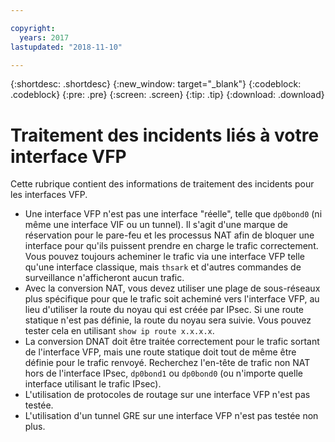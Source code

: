 ```yaml
---

copyright:
  years: 2017
lastupdated: "2018-11-10"

---
```


{:shortdesc: .shortdesc}
{:new_window: target="_blank"}
{:codeblock: .codeblock}
{:pre: .pre}
{:screen: .screen}
{:tip: .tip}
{:download: .download}

# Traitement des incidents liés à votre interface VFP
Cette rubrique contient des informations de traitement des incidents pour les interfaces VFP. 

* Une interface VFP n'est pas une interface "réelle", telle que `dp0bond0` (ni même une interface VIF ou un tunnel). Il s'agit d'une marque de réservation pour le pare-feu et les processus NAT afin de bloquer une interface pour qu'ils puissent prendre en charge le trafic correctement. Vous pouvez toujours acheminer le trafic via une interface VFP telle qu'une interface classique, mais `thsark` et d'autres commandes de surveillance n'afficheront aucun trafic. 
* Avec la conversion NAT, vous devez utiliser une plage de sous-réseaux plus spécifique pour que le trafic soit acheminé vers l'interface VFP, au lieu d'utiliser la route du noyau qui est créée par IPsec. Si une route statique n'est pas définie, la route du noyau sera suivie. Vous pouvez tester cela en utilisant `show ip route x.x.x.x`.
* La conversion DNAT doit être traitée correctement pour le trafic sortant de l'interface VFP, mais une route statique doit tout de même être définie pour le trafic renvoyé. Recherchez l'en-tête de trafic non NAT hors de l'interface IPsec, `dp0bond1` ou `dp0bond0` (ou n'importe quelle interface utilisant le trafic IPsec). 
* L'utilisation de protocoles de routage sur une interface VFP n'est pas testée.  
* L'utilisation d'un tunnel GRE sur une interface VFP n'est pas testée non plus. 

